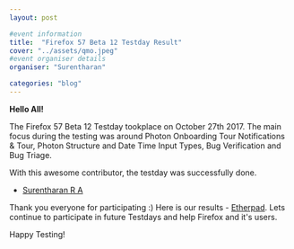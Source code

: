 ```yaml
---
layout: post

#event information
title:  "Firefox 57 Beta 12 Testday Result"
cover: "../assets/qmo.jpeg"
#event organiser details
organiser: "Surentharan"

categories: "blog"
---
```


**Hello All!**

<p>The  Firefox 57 Beta 12 Testday tookplace on October 27th 2017. The main focus during the testing was around Photon Onboarding Tour Notifications & Tour, Photon Structure and Date Time Input Types, Bug Verification and Bug Triage.</p>
<p>With this awesome contributor, the testday was successfully done.</p>

- [Surentharan R A](https://twitter.com/surentharan7)


Thank you everyone for participating :)
Here is our results - [Etherpad](https://public.etherpad-mozilla.org/p/MozillaIN_QA_Firefox_57_Beta_12_Testday). Lets continue to participate in future Testdays and help Firefox and it's users.
<p>Happy Testing!</p>
